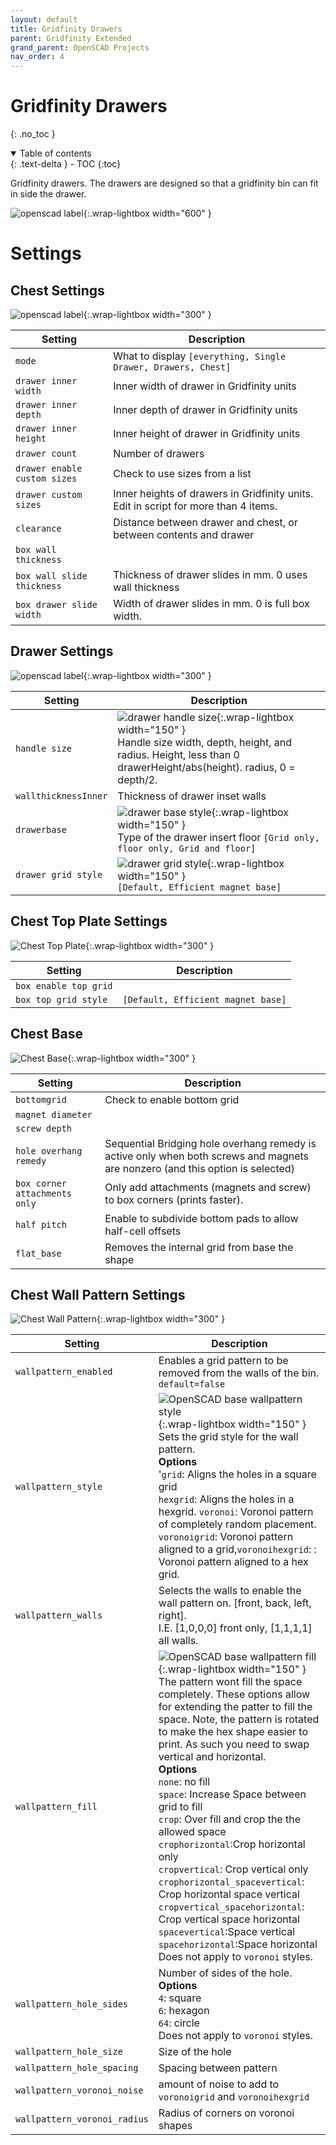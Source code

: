 ```yaml
---
layout: default
title: Gridfinity Drawers
parent: Gridfinity Extended
grand_parent: OpenSCAD Projects
nav_order: 4
---
```


# Gridfinity Drawers

{: .no_toc }
<details open markdown="block">
  <summary>
    Table of contents
  </summary>
  {: .text-delta }
- TOC
{:toc}
</details>

Gridfinity drawers. The drawers are designed so that a gridfinity bin can fit in side the drawer.

![openscad label](/assets/openscad/gridfinity-extended/gridfinity_drawer-demo_png.gif){:.wrap-lightbox width="600" }

# Settings
## Chest Settings
![openscad label](/assets/openscad/gridfinity-extended/gridfinity_drawer-chest_png.gif){:.wrap-lightbox width="300" }

Setting | Description
-|-
`mode` | What to display `[everything, Single Drawer, Drawers, Chest]`
`drawer inner width` | Inner width of drawer in Gridfinity units
`drawer inner depth` | Inner depth of drawer in Gridfinity units
`drawer inner height` | Inner height of drawer in Gridfinity units
`drawer count` | Number of drawers
`drawer enable custom sizes` | Check to use sizes from a list
`drawer custom sizes` | Inner heights of drawers in Gridfinity units. Edit in script for more than 4 items.
`clearance` | Distance between drawer and chest, or between contents and drawer
`box wall thickness` | 
`box wall slide thickness` | Thickness of drawer slides in mm. 0 uses wall thickness
`box drawer slide width` | Width of drawer slides in mm. 0 is full box width.

## Drawer Settings
![openscad label](/assets/openscad/gridfinity-extended/gridfinity_drawer-drawer_png.gif){:.wrap-lightbox width="300" }

Setting | Description
-|-
`handle size` | ![drawer handle size](/assets/openscad/gridfinity-extended/gridfinity_drawer-drawerHandle_text.gif){:.wrap-lightbox width="150" }<br>Handle size width, depth, height, and radius. Height, less than 0 drawerHeight/abs(height). radius, 0 = depth/2. 
`wallthicknessInner` | Thickness of drawer inset walls
`drawerbase` | ![drawer base style](/assets/openscad/gridfinity-extended/gridfinity_drawer-drawerBase_text.gif){:.wrap-lightbox width="150" }<br>Type of the drawer insert floor `[Grid only, floor only, Grid and floor]`
`drawer grid style` | ![drawer grid style](/assets/openscad/gridfinity-extended/gridfinity_drawer-drawerGridStyle_text.gif){:.wrap-lightbox width="150" }<br>`[Default, Efficient magnet base]`

## Chest Top Plate Settings
![Chest Top Plate](/assets/openscad/gridfinity-extended/gridfinity_drawer-chest_png.gif){:.wrap-lightbox width="300" }

Setting | Description
-|-
`box enable top grid` | 
`box top grid style` | `[Default, Efficient magnet base]`

## Chest Base
![Chest Base](/assets/openscad/gridfinity-extended/gridfinity_drawer-chestBottom_png.gif){:.wrap-lightbox width="300" }

Setting | Description
-|-
`bottomgrid` | Check to enable bottom grid
`magnet diameter`| 
`screw depth` | 
`hole overhang remedy` | Sequential Bridging hole overhang remedy is active only when both screws and magnets are nonzero (and this option is selected)
`box corner attachments only` | Only add attachments (magnets and screw) to box corners (prints faster).
`half pitch` | Enable to subdivide bottom pads to allow half-cell offsets
`flat_base` | Removes the internal grid from base the shape

## Chest Wall Pattern Settings
![Chest Wall Pattern](/assets/openscad/gridfinity-extended/gridfinity_drawer-chestWalls_png.gif){:.wrap-lightbox width="300" }

Setting | Description
-|-
`wallpattern_enabled` | Enables a grid pattern to be removed from the walls of the bin.<br>`default=false`
`wallpattern_style` | ![OpenSCAD base wallpattern style](/assets/openscad/gridfinity-extended/gridfinity_basic_cup-wallpatternstyle_text.gif){:.wrap-lightbox width="150" }<BR> Sets the grid style for the wall pattern.<br>**Options**<br>'`grid`: Aligns the holes in a square grid<br>`hexgrid`: Aligns the holes in a hexgrid. `voronoi`: Voronoi pattern of completely random placement.<br>`voronoigrid`: Voronoi pattern aligned to a grid,`voronoihexgrid`: : Voronoi pattern aligned to a hex grid.
`wallpattern_walls` | Selects the walls to enable the wall pattern on. [front, back, left, right].<br>I.E. [1,0,0,0] front only, [1,1,1,1] all walls.
`wallpattern_fill` | ![OpenSCAD base wallpattern fill](/assets/openscad/gridfinity-extended/gridfinity_basic_cup-wallpatternfill_text.gif){:.wrap-lightbox width="150" }<BR>The pattern wont fill the space completely. These options allow for extending the patter to fill the space. Note, the pattern is rotated to make the hex shape easier to print. As such you need to swap vertical and horizontal.<br>**Options**<br>`none`: no fill<br>`space`: Increase Space between grid to fill<br>`crop`: Over fill and crop the the allowed space<br>`crophorizontal`:Crop horizontal only<br>`cropvertical`: Crop vertical only<br>`crophorizontal_spacevertical`: Crop horizontal space vertical<br>`cropvertical_spacehorizontal`: Crop vertical space horizontal<br>`spacevertical`:Space vertical<br>`spacehorizontal`:Space horizontal<br>Does not apply to `voronoi` styles.
`wallpattern_hole_sides` | Number of sides of the hole.<br>**Options**<br>`4`: square<br>`6`: hexagon<br>`64`: circle<br>Does not apply to `voronoi` styles.
`wallpattern_hole_size` | Size of the hole
`wallpattern_hole_spacing` | Spacing between pattern
`wallpattern_voronoi_noise` | amount of noise to add to `voronoigrid` and `voronoihexgrid`
`wallpattern_voronoi_radius` | Radius of corners on voronoi shapes 